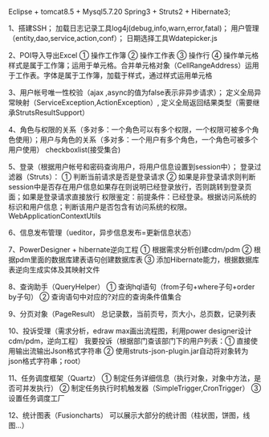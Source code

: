 Eclipse + tomcat8.5 + Mysql5.7.20
Spring3 + Struts2 + Hibernate3;

1、搭建SSH；
加载日志记录工具log4j(debug,info,warn,error,fatal)；
用户管理（entity,dao,service,action,conf）；
日期选择工具Wdatepicker.js

2、POI导入导出Excel
① 操作工作簿
② 操作工作表
③ 操作行
④ 操作单元格
样式是属于工作簿；运用于单元格。合并单元格对象（CellRangeAddress）运用于工作表。字体是属于工作簿，加载于样式，通过样式运用单元格

3、用户帐号唯一性校验（ajax ,async的值为false表示非异步请求）；
定义全局异常映射（ServiceException,ActionException）,
定义全局返回结果类型（需要继承StrutsResultSupport）

4、角色与权限的关系（多对多：一个角色可以有多个权限，一个权限可被多个角色使用）；用户与角色的关系（多对多：一个用户有多个角色，一个角色可被多个用户使用）
   checkboxlist(接受集合)

5、登录（根据用户帐号和密码查询用户，将用户信息设置到session中）；
   登录过滤器（Struts）：
   ① 判断当前请求是否是登录请求
   ② 如果是非登录请求则判断session中是否存在用户信息如果存在则说明已经登录放行，否则跳转到登录页面；如果是登录请求直接放行
   权限鉴定：前提条件：已经登录。根据访问系统的标识和用户信息；判断该用户是否包含有访问系统的权限。WebApplicationContextUtils

6、信息发布管理（ueditor，异步信息发布=更新信息状态）

7、PowerDesigner + hibernate逆向工程
	① 根据需求分析创建cdm/pdm
	② 根据pdm里面的数据库建表语句创建数据库表
	③ 添加Hibernate能力，根据数据库表逆向生成实体及其映射文件

8、查询助手（QueryHelper）
	① 查询hql语句（from子句+where子句+order by子句）
	② 查询语句中对应的?对应的查询条件值集合

9、分页对象（PageResult）
	总记录数，当前页号，页大小，总页数，记录列表

10、投诉受理（需求分析，edraw max画出流程图，利用power designer设计cdm/pdm，逆向工程）
    我要投诉（根据部门查该部门下的用户列表：① 直接使用输出流输出Json格式字符串  ② 使用struts-json-plugin.jar自动将对象转为json格式字符串；root）

11、任务调度框架（Quartz）
	① 制定任务详细信息（执行对象，对象中方法，是否可并发执行）
	② 制定任务执行时机触发器（SimpleTrigger,CronTrigger）
	③ 设置任务调度工厂

12、统计图表（Fusioncharts）
    可以展示大部分的统计图（柱状图，饼图，线图...）

